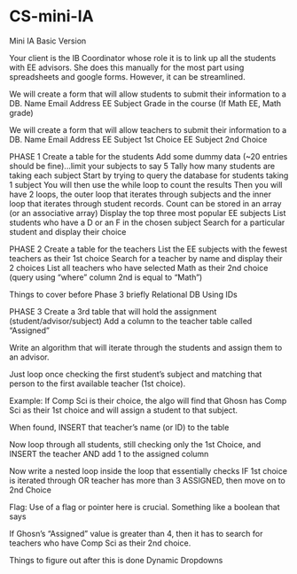 # CS-mini-IA

Mini IA
Basic Version

Your client is the IB Coordinator whose role it is to link up all the students with EE advisors. She does this manually for the most part using spreadsheets and google forms. However, it can be streamlined.

We will create a form that will allow students to submit their information to a DB.
Name
Email Address
EE Subject
Grade in the course (If Math EE, Math grade)

We will create a form that will allow teachers to submit their information to a DB.
Name
Email Address
EE Subject 1st Choice
EE Subject 2nd Choice

PHASE 1
Create a table for the students
Add some dummy data (~20 entries should be fine)...limit your subjects to say 5
Tally how many students are taking each subject
Start by trying to query the database for students taking 1 subject
You will then use the while loop to count the results
Then you will have 2 loops, the outer loop that iterates through subjects and the inner loop that iterates through student records. Count can be stored in an array (or an associative array)
Display the top three most popular EE subjects
List students who have a D or an F in the chosen subject
Search for a particular student and display their choice

PHASE 2
Create a table for the teachers
List the EE subjects with the fewest teachers as their 1st choice
Search for a teacher by name and display their 2 choices
List all teachers who have selected Math as their 2nd choice
(query using “where” column 2nd is equal to “Math”)

Things to cover before Phase 3 briefly
Relational DB
Using IDs

PHASE 3
Create a 3rd table that will hold the assignment (student/advisor/subject)
Add a column to the teacher table called “Assigned”

Write an algorithm that will iterate through the students and assign them to an advisor.

Just loop once checking the first student’s subject and matching that person to the first available teacher (1st choice).

Example: If Comp Sci is their choice, the algo will find that Ghosn has Comp Sci as their 1st choice and will assign a student to that subject.

When found, INSERT that teacher’s name (or ID) to the table

Now loop through all students, still checking only the 1st Choice, and INSERT the teacher AND add 1 to the assigned column

Now write a nested loop inside the loop that essentially checks IF 1st choice is iterated through OR teacher has more than 3 ASSIGNED, then move on to 2nd Choice

Flag: Use of a flag or pointer here is crucial. Something like a boolean that says

If Ghosn’s “Assigned” value is greater than 4, then it has to search for teachers who have Comp Sci as their 2nd choice.

Things to figure out after this is done
Dynamic Dropdowns
